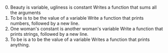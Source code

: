 0. Beauty is variable, ugliness is constant
	Writes a function that sums all the arguments
1. To be is to be the value of a variable
	Write a function that prints numbers, followed by a new line.
2. One woman's constant is another woman's variable
	Write a function that prints strings, followed by a new line.
3. To be is a to be the value of a variable
	Writes a function that prints anything. 
